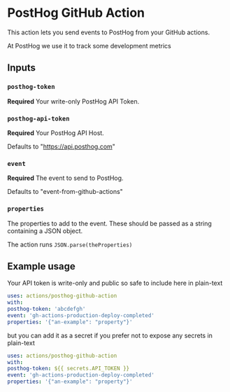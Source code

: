 # PostHog GitHub Action

This action lets you send events to PostHog from your GitHub actions.

At PostHog we use it to track some development metrics

## Inputs

### `posthog-token`

**Required** Your write-only PostHog API Token.

### `posthog-api-token`

**Required** Your PostHog API Host.

Defaults to "https://api.posthog.com"

### `event`

**Required** The event to send to PostHog.

Defaults to "event-from-github-actions"

### `properties`

The properties to add to the event. These should be passed as a string containing a JSON object.

The action runs `JSON.parse(theProperties)`

## Example usage

Your API token is write-only and public so safe to include here in plain-text

```yaml
uses: actions/posthog-github-action
with:
posthog-token: 'abcdefgh'
event: 'gh-actions-production-deploy-completed'
properties: '{"an-example": "property"}'
```

but you can add it as a secret if you prefer not to expose any secrets in plain-text

```yaml
uses: actions/posthog-github-action
with:
posthog-token: ${{ secrets.API_TOKEN }} 
event: 'gh-actions-production-deploy-completed'
properties: '{"an-example": "property"}'
```